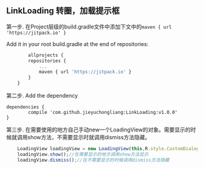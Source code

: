 ## LinkLoading 转圈，加载提示框

第一步. 在Project层级的build.gradle文件中添加下文中的```maven { url 'https://jitpack.io' }```

Add it in your root build.gradle at the end of repositories:
```javascript
        allprojects {
		repositories {
			...
			maven { url 'https://jitpack.io' }
		}
	}
```
第二步. Add the dependency

	dependencies {
	        compile 'com.github.jieyuchongliang:LinkLoading:v1.0.0'
	}

第三步. 在需要使用的地方自己手动new一个LoadingView的对象。需要显示的时候就调用show方法，不需要显示时就调用dismiss方法隐藏。

```javascript
    LoadingView loadingView = new LoadingView(this,R.style.CustomDialog);//获取控件
    loadingView.show();//在需要显示的地方调用show方法显示
    loadingView.dismiss();//在不需要显示的时候调用dismiss方法隐藏
```
